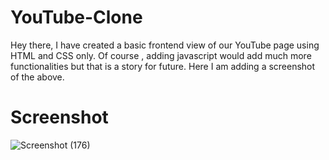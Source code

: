 # YouTube-Clone
Hey there, I have created a basic frontend view of our YouTube page using HTML and CSS only. Of course , adding javascript would add much more functionalities but that is a story for future.
Here I am adding a screenshot of the above.
# Screenshot
![Screenshot (176)](https://user-images.githubusercontent.com/74714900/174489856-90780b76-6b43-4788-ac4e-370a11212b12.png)

